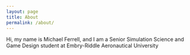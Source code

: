 ```yaml
---
layout: page
title: About
permalink: /about/
---
```


Hi, my name is Michael Ferrell, and I am a Senior Simulation Science and Game Design student at Embry-Riddle Aeronautical University
